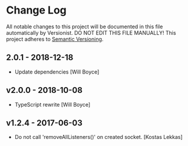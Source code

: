 # Change Log

All notable changes to this project will be documented in this file
automatically by Versionist. DO NOT EDIT THIS FILE MANUALLY!
This project adheres to [Semantic Versioning](http://semver.org/).

## 2.0.1 - 2018-12-18

* Update dependencies [Will Boyce]

## v2.0.0 - 2018-10-08

* TypeScript rewrite [Will Boyce]

## v1.2.4 - 2017-06-03

* Do not call 'removeAllListeners()' on created socket. [Kostas Lekkas]
